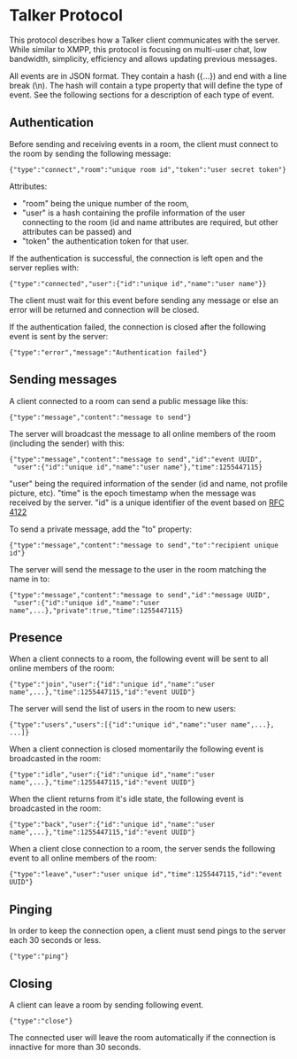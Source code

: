# Talker Protocol
This protocol describes how a Talker client communicates with the server. While similar to XMPP, this protocol is focusing on multi-user chat, low bandwidth, simplicity, efficiency and allows updating previous messages.

All events are in JSON format. They contain a hash ({...}) and end with a line break (\n). The hash will contain a type property that will define the type of event. See the following sections for a description of each type of event.

## Authentication
Before sending and receiving events in a room, the client must connect to the room by sending the following message:

    {"type":"connect","room":"unique room id","token":"user secret token"}

Attributes:

* "room" being the unique number of the room,
* "user" is a hash containing the profile information of the user connecting to the room (id and name attributes are required, but other attributes can be passed) and
* "token" the authentication token for that user.

If the authentication is successful, the connection is left open and the server replies with:

    {"type":"connected","user":{"id":"unique id","name":"user name"}}

The client must wait for this event before sending any message or else an error will be returned and connection will be closed.

If the authentication failed, the connection is closed after the following event is sent by the server:

    {"type":"error","message":"Authentication failed"}

## Sending messages
A client connected to a room can send a public message like this:

    {"type":"message","content":"message to send"}

The server will broadcast the message to all online members of the room (including the sender) with this:

    {"type":"message","content":"message to send","id":"event UUID",
     "user":{"id":"unique id","name":"user name"},"time":1255447115}

"user" being the required information of the sender (id and name, not profile picture, etc).
"time" is the epoch timestamp when the message was received by the server.
"id" is a unique identifier of the event based on [RFC 4122](http://www.ietf.org/rfc/rfc4122.txt)

To send a private message, add the "to" property:

    {"type":"message","content":"message to send","to":"recipient unique id"}

The server will send the message to the user in the room matching the name in to:

    {"type":"message","content":"message to send","id":"message UUID",
     "user":{"id":"unique id","name":"user name",...},"private":true,"time":1255447115}


## Presence
When a client connects to a room, the following event will be sent to all online members of the room:

    {"type":"join","user":{"id":"unique id","name":"user name",...},"time":1255447115,"id":"event UUID"}

The server will send the list of users in the room to new users:

    {"type":"users","users":[{"id":"unique id","name":"user name",...}, ...]}

When a client connection is closed momentarily the following event is broadcasted in the room:

    {"type":"idle","user":{"id":"unique id","name":"user name",...},"time":1255447115,"id":"event UUID"}

When the client returns from it's idle state, the following event is broadcasted in the room:

    {"type":"back","user":{"id":"unique id","name":"user name",...},"time":1255447115,"id":"event UUID"}

When a client close connection to a room, the server sends the following event to all online members of the room:

    {"type":"leave","user":"user unique id","time":1255447115,"id":"event UUID"}

## Pinging
In order to keep the connection open, a client must send pings to the server each 30 seconds or less.

    {"type":"ping"}

## Closing
A client can leave a room by sending following event.

    {"type":"close"}

The connected user will leave the room automatically if the connection is innactive for more than 30 seconds.
